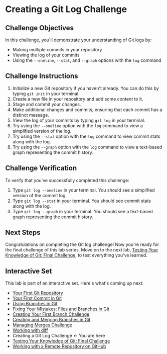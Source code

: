# Creating a Git Log Challenge

## Challenge Objectives

In this challenge, you'll demonstrate your understanding of Git logs by:

- Making multiple commits in your repository
- Viewing the log of your commits
- Using the `--oneline`, `--stat`, and `--graph` options with the `log` command

## Challenge Instructions

1. Initialize a new Git repository if you haven't already. You can do this by typing `git init` in your terminal.
2. Create a new file in your repository and add some content to it.
3. Stage and commit your changes.
4. Make additional changes and commits, ensuring that each commit has a distinct message.
5. View the log of your commits by typing `git log` in your terminal.
6. Try using the `--oneline` option with the `log` command to view a simplified version of the log.
7. Try using the `--stat` option with the `log` command to view commit stats along with the log.
8. Try using the `--graph` option with the `log` command to view a text-based graph representing the commit history.

## Challenge Verification

To verify that you've successfully completed this challenge:

1. Type `git log --oneline` in your terminal. You should see a simplified version of the commit log.
2. Type `git log --stat` in your terminal. You should see commit stats along with the log.
3. Type `git log --graph` in your terminal. You should see a text-based graph representing the commit history.

## Next Steps

Congratulations on completing the Git log challenge! Now you're ready for the final challenge of this lab series. Move on to the next lab, [Testing Your Knowledge of Git: Final Challenge](final-challenge.md), to test everything you've learned.

## Interactive Set

This lab is part of an interactive set. Here's what's coming up next:
- [Your First Git Repository](README.md)
- [Your First Commit in Git](first-commit.md)
- [Using Branches in Git](branchs.md)
- [Fixing Your Mistakes: Files and Branches in Git](fix-files-branchs.md)
- [Creating Your First Branch Challenge](first-branch-challenge.md)
- [Creating and Merging Branches in Git](merge-branch.md)
- [Managing Merges Challenge](merge-challenge.md)
- [Working with diff](git-diff.md)
- Creating a Git Log Challenge ← You are here
- [Testing Your Knowledge of Git: Final Challenge](final-challenge.md)
- [Working with a Remote Repository on GitHub](remote-repository.md)